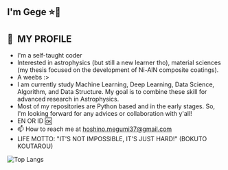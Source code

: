## I'm Gege ⭐👋

<p align="center">
  <h2> 🌟 &nbsp;MY PROFILE </h2>
</p>

- I'm a self-taught coder
- Interested in astrophysics (but still a new learner tho), material sciences (my thesis focused on the development of Ni-AlN composite coatings).
- A weebs :>
- I am currently study Machine Learning, Deep Learning, Data Science, Algorithm, and Data Structure. My goal is to combine these skill for advanced research in Astrophysics.
- Most of my repositories are Python based and in the early stages. So, I'm looking forward for any advices or collaboration with y'all! 
- EN OR ID :ok: 
- 📫 How to reach me at hoshino.megumi37@gmail.com
- LIFE MOTTO: "IT'S NOT IMPOSSIBLE, IT'S JUST HARD!" (BOKUTO KOUTAROU)


   
![Top Langs](https://github-readme-stats.vercel.app/api/top-langs/?username=megumihoshino&layout=compact)

</p>          
<!---



